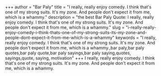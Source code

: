 +++
author = "Bar Paly"
title = "I really, really enjoy comedy. I think that's one of my strong suits. It's my zone. And people don't expect it from me, which is a whammy."
description = "the best Bar Paly Quote: I really, really enjoy comedy. I think that's one of my strong suits. It's my zone. And people don't expect it from me, which is a whammy."
slug = "i-really-really-enjoy-comedy-i-think-thats-one-of-my-strong-suits-its-my-zone-and-people-dont-expect-it-from-me-which-is-a-whammy"
keywords = "I really, really enjoy comedy. I think that's one of my strong suits. It's my zone. And people don't expect it from me, which is a whammy.,bar paly,bar paly quotes,bar paly quote,bar paly sayings,bar paly saying,quotes, sayings,quote, saying, motivation"
+++
I really, really enjoy comedy. I think that's one of my strong suits. It's my zone. And people don't expect it from me, which is a whammy.
